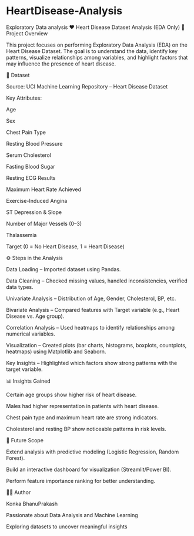 # HeartDisease-Analysis
Exploratory Data analysis
❤️ Heart Disease Dataset Analysis (EDA Only)
📌 Project Overview

This project focuses on performing Exploratory Data Analysis (EDA) on the Heart Disease Dataset. The goal is to understand the data, identify key patterns, visualize relationships among variables, and highlight factors that may influence the presence of heart disease.

📂 Dataset

Source: UCI Machine Learning Repository – Heart Disease Dataset

Key Attributes:

Age

Sex

Chest Pain Type

Resting Blood Pressure

Serum Cholesterol

Fasting Blood Sugar

Resting ECG Results

Maximum Heart Rate Achieved

Exercise-Induced Angina

ST Depression & Slope

Number of Major Vessels (0–3)

Thalassemia

Target (0 = No Heart Disease, 1 = Heart Disease)

⚙️ Steps in the Analysis

Data Loading – Imported dataset using Pandas.

Data Cleaning – Checked missing values, handled inconsistencies, verified data types.

Univariate Analysis – Distribution of Age, Gender, Cholesterol, BP, etc.

Bivariate Analysis – Compared features with Target variable (e.g., Heart Disease vs. Age group).

Correlation Analysis – Used heatmaps to identify relationships among numerical variables.

Visualization – Created plots (bar charts, histograms, boxplots, countplots, heatmaps) using Matplotlib and Seaborn.

Key Insights – Highlighted which factors show strong patterns with the target variable.

📊 Insights Gained

Certain age groups show higher risk of heart disease.

Males had higher representation in patients with heart disease.

Chest pain type and maximum heart rate are strong indicators.

Cholesterol and resting BP show noticeable patterns in risk levels.

🚀 Future Scope

Extend analysis with predictive modeling (Logistic Regression, Random Forest).

Build an interactive dashboard for visualization (Streamlit/Power BI).

Perform feature importance ranking for better understanding.

🧑‍💻 Author

Konka BhanuPrakash

Passionate about Data Analysis and Machine Learning

Exploring datasets to uncover meaningful insights
